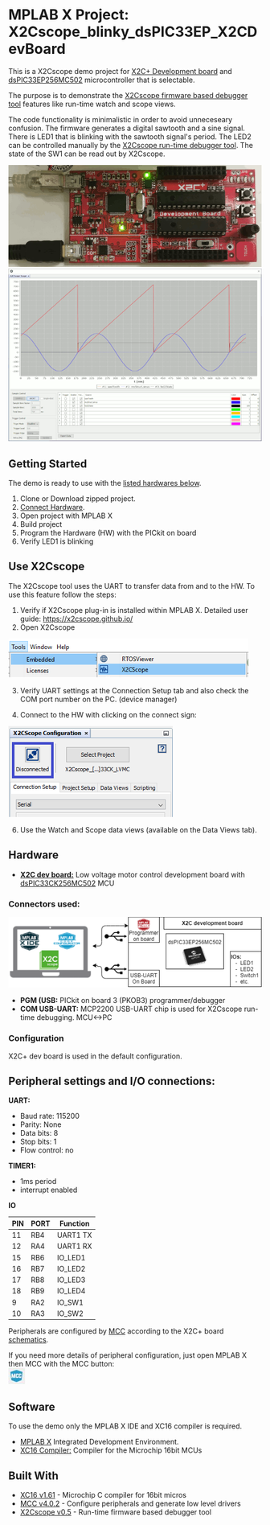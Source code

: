 # MPLAB X Project: X2Cscope_blinky_dsPIC33EP_X2CDevBoard

This is a X2Cscope demo project for [X2C+ Development board](http://x2c.microstickplus.com/) and [dsPIC33EP256MC502](https://www.microchip.com/wwwproducts/en/dsPIC33EP256MC502) microcontroller that is selectable. 

The purpose is to demonstrate the [X2Cscope firmware based debugger tool](https://x2cscope.github.io/) features like run-time watch and scope views.

The code functionality is minimalistic in order to avoid unneceseary confusion. The firmware generates a digital sawtooth and a sine signal. There is LED1 that is blinking with the sawtooth signal's period. The LED2 can be controlled manually by the [X2Cscope run-time debugger tool](https://x2cscope.github.io/). The state of the SW1 can be read out by X2Cscope.

![HW setup](doc/Hardware.gif)
![X2Cscope](doc/Scope_Animated.gif)

## Getting Started

The demo is ready to use with the [listed hardwares below](#hardware).

1. Clone or Download zipped project.
2. [Connect Hardware](#connectors-used).
3. Open project with MPLAB X
4. Build project
5. Program the Hardware (HW) with the PICkit on board
6. Verify LED1 is blinking

## Use X2Cscope

The X2Cscope tool uses the UART to transfer data from and to the HW. To use this feature follow the steps:

1. Verify if X2Cscope plug-in is installed within MPLAB X. Detailed user guide: https://x2cscope.github.io/
2. Open X2Cscope 

![Open X2C MCC](doc/open_X2Cscope.png)

3. Verify UART settings at the Connection Setup tab and also check the COM port number on the PC. (device manager)

4. Connect to the HW with clicking on the connect sign:

![Open Button](doc/Connect_X2Cscope.png)

6. Use the Watch and Scope data views (available on the Data Views tab).

## Hardware

* [**X2C dev board:**](http://x2c.microstickplus.com/) Low voltage motor control development board with [dsPIC33CK256MC502](https://www.microchip.com/wwwproducts/en/dsPIC33CK256MC502) MCU 

### Connectors used:

![Block Diagram](doc/BlockDiagram_HW_Setup.png)

* **PGM (USB:** PICkit on board 3 (PKOB3) programmer/debugger
* **COM USB-UART:** MCP2200 USB-UART chip is used for X2Cscope run-time debugging. MCU<->PC 

### Configuration

X2C+ dev board is used in the default configuration.  

## Peripheral settings and I/O connections: 

**UART:**
   * Baud rate: 115200
   * Parity: None
   * Data bits: 8
   * Stop bits: 1
   * Flow control: no

**TIMER1:**
   * 1ms period
   * interrupt enabled

**IO**

| PIN | PORT   | Function |
| ----|--------|----------|
|  11 | RB4    | UART1 TX |
|  12 | RA4    | UART1 RX |
|  15 | RB6    | IO_LED1  |
|  16 | RB7    | IO_LED2  |
|  17 | RB8    | IO_LED3  |
|  18 | RB9    | IO_LED4  |
|   9 | RA2    | IO_SW1   |
|  10 | RA3    | IO_SW2   |

   Peripherals are configured by [MCC](https://microchipdeveloper.com/mcc:mccgpio) according to the X2C+ board [schematics](http://x2c.microstickplus.com/).

   If you need more details of peripheral configuration, just open MPLAB X then MCC with the MCC button:  
   ![MCC Button](doc/MCC_Button.jpg)

## Software

To use the demo only the MPLAB X IDE and XC16 compiler is required. 

* [MPLAB X](https://www.microchip.com/mplab/mplab-x-ide) Integrated Development Environment. 
* [XC16 Compiler:](https://www.microchip.com/mplab/compilers) Compiler for the Microchip 16bit MCUs
## Built With

* [XC16 v1.61](https://www.microchip.com/mplab/compilers) - Microchip C compiler for 16bit micros
* [MCC v4.0.2](https://www.microchip.com/mplab/mplab-code-configurator) - Configure peripherals and generate low level drivers
* [X2Cscope v0.5](https://mchp-x2cscope.github.io/) - Run-time firmware based debugger tool